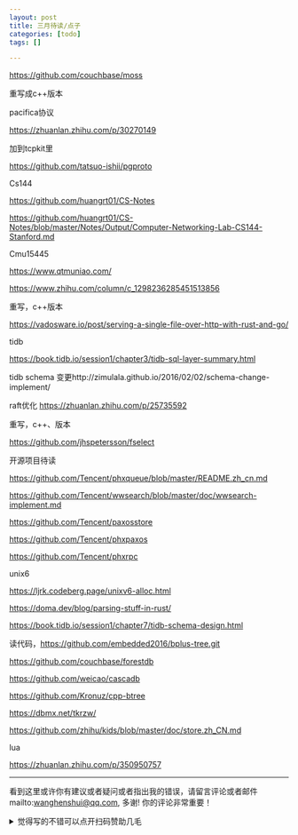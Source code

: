 ```yaml
---
layout: post
title: 三月待读/点子
categories: [todo]
tags: []

---
```


https://github.com/couchbase/moss

重写成c++版本

<!-- more -->

pacifica协议

https://zhuanlan.zhihu.com/p/30270149

加到tcpkit里

https://github.com/tatsuo-ishii/pgproto

Cs144

https://github.com/huangrt01/CS-Notes

https://github.com/huangrt01/CS-Notes/blob/master/Notes/Output/Computer-Networking-Lab-CS144-Stanford.md



Cmu15445

https://www.qtmuniao.com/

https://www.zhihu.com/column/c_1298236285451513856



重写，c++版本

https://vadosware.io/post/serving-a-single-file-over-http-with-rust-and-go/



tidb 

https://book.tidb.io/session1/chapter3/tidb-sql-layer-summary.html

tidb schema 变更http://zimulala.github.io/2016/02/02/schema-change-implement/

raft优化 https://zhuanlan.zhihu.com/p/25735592





重写，c++、版本

https://github.com/jhspetersson/fselect





开源项目待读

https://github.com/Tencent/phxqueue/blob/master/README.zh_cn.md

https://github.com/Tencent/wwsearch/blob/master/doc/wwsearch-implement.md

https://github.com/Tencent/paxosstore

https://github.com/Tencent/phxpaxos

https://github.com/Tencent/phxrpc



unix6

https://ljrk.codeberg.page/unixv6-alloc.html

https://doma.dev/blog/parsing-stuff-in-rust/



https://book.tidb.io/session1/chapter7/tidb-schema-design.html



读代码，https://github.com/embedded2016/bplus-tree.git	

https://github.com/couchbase/forestdb

https://github.com/weicao/cascadb

https://github.com/Kronuz/cpp-btree

https://dbmx.net/tkrzw/

https://github.com/zhihu/kids/blob/master/doc/store.zh_CN.md



lua

https://zhuanlan.zhihu.com/p/350950757


---

看到这里或许你有建议或者疑问或者指出我的错误，请留言评论或者邮件mailto:wanghenshui@qq.com, 多谢!  你的评论非常重要！

<details>
<summary>觉得写的不错可以点开扫码赞助几毛</summary>
<img src="https://wanghenshui.github.io/assets/wepay.png" alt="微信转账">
</details>